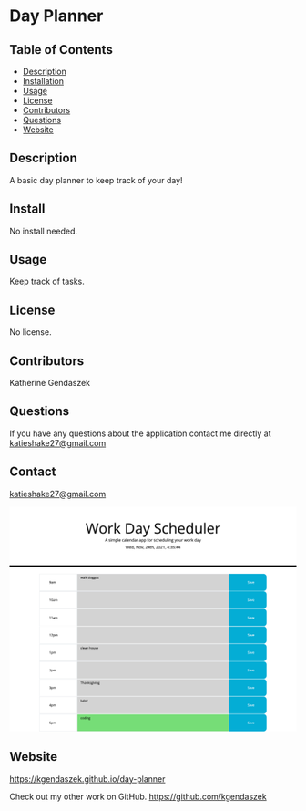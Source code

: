 # Day Planner
  ## Table of Contents
* [Description](#description)
* [Installation](#installation)
* [Usage](#usage)
* [License](#license)
* [Contributors](#contributors)
* [Questions](#questions)
* [Website](#website)
## Description
A basic day planner to keep track of your day!
## Install
No install needed.
## Usage
Keep track of tasks.
## License
No license.
## Contributors
Katherine Gendaszek
## Questions
If you have any questions about the application contact me directly at katieshake27@gmail.com
## Contact
katieshake27@gmail.com

![Final image](assets/dp-final.png)




## Website
https://kgendaszek.github.io/day-planner

Check out my other work on GitHub.
https://github.com/kgendaszek